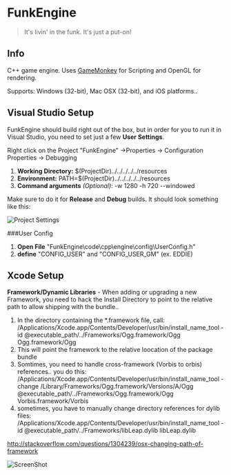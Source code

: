 FunkEngine
==========

> It's livin' in the funk. It's just a put-on!

## Info

C++ game engine. Uses [GameMonkey](http://www.gmscript.com) for Scripting and OpenGL for rendering.

Supports: Windows (32-bit), Mac OSX (32-bit), and iOS platforms..



## Visual Studio Setup

FunkEngine should build right out of the box, but in order for you to run it in Visual Studio, you need to set just a few **User Settings**.

Right click on the Project "FunkEngine" ->Properties -> Configuration Properties -> Debugging

1. **Working Directory:** $(ProjectDir)../../../../../resources
2. **Environment:** PATH=$(ProjectDir)../../../../../resources
3. **Command arguments** _(Optional)_:  -w 1280 -h 720 --windowed

Make sure to do it for **Release** and **Debug** builds. It should look something like this:

![Project Settings](http://i.imgur.com/dJWsqf9.png)


###User Config

1. **Open File** "FunkEngine\code\cpp\engine\config\UserConfig.h"
2. **define** "CONFIG_USER" and "CONFIG_USER_GM" (ex. EDDIE)


## Xcode Setup

**Framework/Dynamic Libraries** - When adding or upgrading a new Framework, you need to hack the Install Directory to point to the relative path to allow shipping with the bundle..

1. In the directory containing the *.framework file, call: /Applications/Xcode.app/Contents/Developer/usr/bin/install_name_tool -id @executable_path/../Frameworks/Ogg.framework/Ogg Ogg.framework/Ogg
2. This will point the framework to the relative loocation of the package bundle
3. Somtimes, you need to handle cross-framework (Vorbis to orbis) references.. you do this: /Applications/Xcode.app/Contents/Developer/usr/bin/install_name_tool -change /Library/Frameworks/Ogg.framework/Versions/A/Ogg @executable_path/../Frameworks/Ogg.framework/Ogg Vorbis.framework/Vorbis
4. sometimes, you have to manually change directory references for dylib files: /Applications/Xcode.app/Contents/Developer/usr/bin/install_name_tool -id @executable_path/../Frameworks/libLeap.dylib libLeap.dylib


http://stackoverflow.com/questions/1304239/osx-changing-path-of-framework


![ScreenShot](http://funktroniclabs.com/views/images/frontpage/funktronic-header.png)
